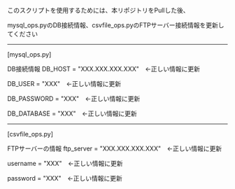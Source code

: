 このスクリプトを使用するためには、本リポジトリをPullした後、

mysql_ops.pyのDB接続情報、csvfile_ops.pyのFTPサーバー接続情報を更新してください

---

[mysql_ops.py]

DB接続情報
DB_HOST = "XXX.XXX.XXX.XXX"　←正しい情報に更新

DB_USER = "XXX"　←正しい情報に更新

DB_PASSWORD = "XXX"　←正しい情報に更新

DB_DATABASE = "XXX"　←正しい情報に更新

---

[csvfile_ops.py]

FTPサーバーの情報
ftp_server = "XXX.XXX.XXX.XXX"　←正しい情報に更新

username = "XXX"　←正しい情報に更新

password = "XXX"　←正しい情報に更新
